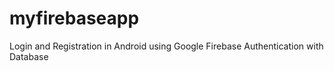 # myfirebaseapp
Login and Registration in Android using Google Firebase Authentication with Database

